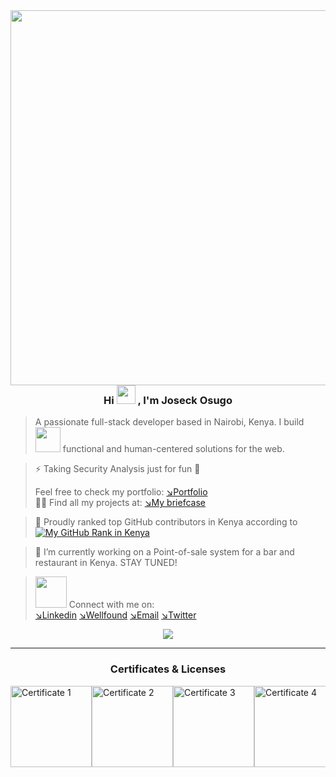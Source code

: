 <!--
 <img align="right" width="500" src="https://www.web24zone.com/wp-content/uploads/2022/09/2c778e_89d09c380b7b4a09bcdbcb329c4734b3_mv2.gif"> -->
 <img align="right" width="600" src="https://github.com/user-attachments/assets/5468492f-e9aa-4b9b-8b2b-362de9411fc4">


 <h3 align="center"> Hi <img src="https://media.giphy.com/media/hvRJCLFzcasrR4ia7z/giphy.gif" width="30px"/>
, I'm Joseck Osugo</h3>


> A passionate full-stack developer based in Nairobi, Kenya.
> I build <img src="https://media.giphy.com/media/WUlplcMpOCEmTGBtBW/giphy.gif" width="40"> functional and human-centered solutions for the web.<br>
<!--

> 🌱 Part time taking Security with a bias in Security analysis🐍
-->
>
> ⚡ Taking Security Analysis just for fun 🎲
> 
> Feel free to check my portfolio:
[↘︎Portfolio](https://osugo.netlify.app/)<br>
> 👨‍💻 Find all my projects at: [↘︎My briefcase](https://github.com/0sugo?tab=repositories)<br>

> 🌟 Proudly ranked top GitHub contributors in Kenya
>  according to [![My GitHub Rank in Kenya](https://user-badge.committers.top/kenya/0sugo.svg)](https://user-badge.committers.top/kenya/0sugo)


> 🔭 I’m currently working on a Point-of-sale system for a bar and restaurant in Kenya. STAY TUNED!


> <img src="https://github.com/TheDudeThatCode/TheDudeThatCode/blob/master/Assets/Handshake.gif" width="50"> Connect with me on: <br>
[↘︎Linkedin](https://www.linkedin.com/in/joseck-osugo/) 
[↘︎Wellfound](https://wellfound.com/u/joseck-osugo)
[↘︎Email](mailto:josugo38@gmail.com)
[↘︎Twitter](https://twitter.com/osugo5)

<p align="center">
  <img src="https://komarev.com/ghpvc/?username=0sugo&style=for-the-badge&label=PROFILE+VISITORS">
</p>

<hr>
 <h3 align="center" style="display: flex; justify-content: center;">Certificates & Licenses</h3>
<div style="display: flex; flex-wrap: nowrap; justify-content: space-between; align-items: center; overflow-x: auto;">
    <img src="https://api.accredible.com/v1/frontend/credential_website_embed_image/badge/70100858" width="130" alt="Certificate 1">
    <img src="https://api.accredible.com/v1/frontend/credential_website_embed_image/badge/72351775" width="130" alt="Certificate 2">
    <img src="https://api.accredible.com/v1/frontend/credential_website_embed_image/badge/74440096" width="130" alt="Certificate 3">
    <img src="https://api.accredible.com/v1/frontend/credential_website_embed_image/badge/77337429" width="130" alt="Certificate 4">
    <img src="https://api.accredible.com/v1/frontend/credential_website_embed_image/badge/79785465" width="130" alt="Certificate 5">
    <img src="https://api.accredible.com/v1/frontend/credential_website_embed_image/badge/82740620" width="130" alt="Certificate 6">
</div>



<!--
**0sugo/0sugo** is a ✨ _special_ ✨ repository because its `README.md` (this file) appears on your GitHub profile.

Here are some ideas to get you started:

- 🔭 I’m currently working on ...
- 🌱 I’m currently learning ...
- 👯 I’m looking to collaborate on ...
- 🤔 I’m looking for help with ...
- 💬 Ask me about ...
- 📫 How to reach me: ...
- 😄 Pronouns: ...
- ⚡ Fun fact: ...
-->
